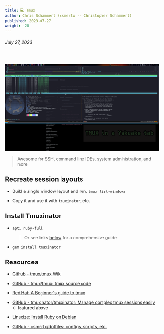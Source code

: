 ```yaml
---
title: 💻 Tmux
author: Chris Schammert (csmertx -- Christopher Schammert)
published: 2023-07-27
weight: -20
---
```


###### July 27, 2023

<br />

![TMUX screenshot](/Linux/Software/Screenshot_20230727_011339_edit.png "TMUX by Tmuxinator with panes open for Htop, Neofetch, and More command. All within Yakuake, the de facto KDE dropdown terminal emulator.")

> Awesome for SSH, command line IDEs, system administration, and more

## Recreate session layouts

- Build a single window layout and run: ```tmux list-windows```

- Copy it and use it with ```tmuxinator```, etc.

## Install Tmuxinator

- ```apti ruby-full```

    > Or see links [below](#resources) for a comprehensive guide

- ```gem install tmuxinator```

## Resources

- [Github - tmux/tmux Wiki](https://github.com/tmux/tmux/wiki)

- [GitHub - tmux/tmux: tmux source code](https://github.com/tmux/tmux)

- [Red Hat: A Beginner's guide to tmux](https://www.redhat.com/sysadmin/introduction-tmux-linux)

- [GitHub - tmuxinator/tmuxinator: Manage complex tmux sessions easily](https://github.com/tmuxinator/tmuxinator) <- featured above

- [Linuxize: Install Ruby on Debian](https://linuxize.com/post/how-to-install-ruby-on-debian-10/)

- [GitHub - csmertx/dotfiles: configs, scripts, etc.](https://github.com/csmertx/dotfiles)